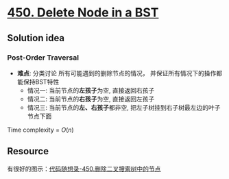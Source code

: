 # [450. Delete Node in a BST](https://leetcode.com/problems/delete-node-in-a-bst/)

## Solution idea

### Post-Order Traversal
* **难点**: 分类讨论 所有可能遇到的删除节点的情况， 并保证所有情况下的操作都能保持BST特性
    * 情况一: 当前节点的**左孩子**为空, 直接返回右孩子
    * 情况二: 当前节点的**右孩子**为空, 直接返回左孩子
    * 情况三: 当前节点的**左、右孩子**都非空, 把左子树挂到右子树最左边的叶子节点下面

Time complexity = $O(n)$

## Resource

有很好的图示：[代码随想录-450.删除二叉搜索树中的节点](https://github.com/youngyangyang04/leetcode-master/blob/master/problems/0450.%E5%88%A0%E9%99%A4%E4%BA%8C%E5%8F%89%E6%90%9C%E7%B4%A2%E6%A0%91%E4%B8%AD%E7%9A%84%E8%8A%82%E7%82%B9.md)
